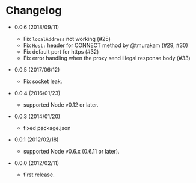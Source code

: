 # Changelog

 - 0.0.6 (2018/09/11)
   - Fix `localAddress` not working (#25)
   - Fix `Host:` header for CONNECT method by @tmurakam (#29, #30)
   - Fix default port for https (#32)
   - Fix error handling when the proxy send illegal response body (#33)

 - 0.0.5 (2017/06/12)
   - Fix socket leak.

 - 0.0.4 (2016/01/23)
   - supported Node v0.12 or later.

 - 0.0.3 (2014/01/20)
   - fixed package.json

 - 0.0.1 (2012/02/18)
   - supported Node v0.6.x (0.6.11 or later).

 - 0.0.0 (2012/02/11)
   - first release.
